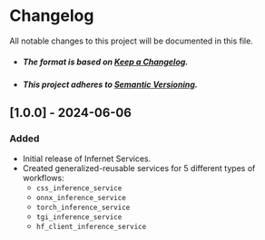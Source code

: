 # Changelog

All notable changes to this project will be documented in this file.

- ##### The format is based on [Keep a Changelog](https://keepachangelog.com/en/1.0.0/).
- ##### This project adheres to [Semantic Versioning](https://semver.org/spec/v2.0.0.html).

## [1.0.0] - 2024-06-06

### Added
- Initial release of Infernet Services.
- Created generalized-reusable services for 5 different types of workflows:
  - `css_inference_service`
  - `onnx_inference_service`
  - `torch_inference_service`
  - `tgi_inference_service`
  - `hf_client_inference_service`

